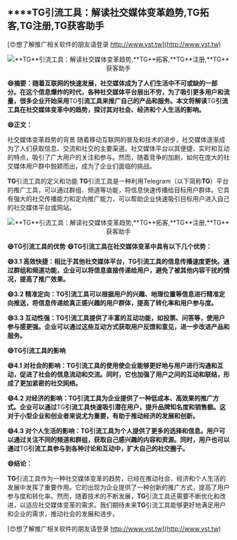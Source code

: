 ## ****TG**引流工具：解读社交媒体变革趋势,**TG**拓客,**TG**注册,**TG**获客助手**

[😍想了解推广相关软件的朋友请登录 http://www.vst.tw](http://www.vst.tw)

 <center><img src="https://vst.tw/MP4/tuiguang/png/5.png" alt="**TG**引流工具：解读社交媒体变革趋势,**TG**拓客,**TG**注册,**TG**获客助手"></center>

**😄摘要：随着互联网的快速发展，社交媒体成为了人们生活中不可或缺的一部分。在这个信息爆炸的时代，各种社交媒体平台层出不穷，为了吸引更多用户和流量，很多企业开始采用**TG**引流工具来推广自己的产品和服务。本文将解读**TG**引流工具在社交媒体变革中的趋势，探讨其对社会、经济和个人生活的影响。**

**😄正文：**

社交媒体变革趋势的背景
随着移动互联网的普及和技术的进步，社交媒体逐渐成为了人们获取信息、交流和社交的主要渠道。社交媒体平台以其便捷、实时和互动的特点，吸引了广大用户的关注和参与。然而，随着竞争的加剧，如何在庞大的社交媒体用户群中脱颖而出，成为了企业们面临的挑战。

**TG**引流工具的定义和功能
**TG**引流工具是一种利用Telegram（以下简称**TG**）平台的推广工具，可以通过群组、频道等功能，将信息快速传播给目标用户群体。它具有强大的社交传播能力和定向推广能力，可以帮助企业快速吸引目标用户进入自己的社交媒体平台或网站。

 <center><img src="https://vst.tw/MP4/tuiguang/png/2.png" alt="**TG**引流工具：解读社交媒体变革趋势,**TG**拓客,**TG**注册,**TG**获客助手"></center>

**😄**TG**引流工具的优势**
**😄**TG**引流工具在社交媒体变革中具有以下几个优势：**

**😄3.1 高效快捷：相比于其他社交媒体平台，**TG**引流工具的信息传播速度更快。通过群组和频道功能，企业可以将信息直接传递给用户，避免了被其他内容干扰的情况，提高了推广效果。**

**😄3.2 精准定向：**TG**引流工具可以根据用户的兴趣、地理位置等信息进行精准定向推送，将信息传递给真正感兴趣的用户群体，提高了转化率和用户参与度。**

**😄3.3 互动性强：**TG**引流工具提供了丰富的互动功能，如投票、问答等，使用户参与感更强。企业可以通过这些互动方式获取用户反馈和意见，进一步改进产品和服务。**

**😄**TG**引流工具的影响**

**😄4.1 对社会的影响：**TG**引流工具的使用使企业能够更好地与用户进行沟通和互动，促进了社会的信息流动和交流。同时，它也加强了用户之间的互动和联结，形成了更加紧密的社交网络。**

**😄4.2 对经济的影响：**TG**引流工具为企业提供了一种低成本、高效果的推广方式。企业可以通过**TG**引流工具快速吸引潜在用户，提升品牌知名度和销售额。这对于小型企业和创业者来说尤为重要，有助于推动经济的发展和创新。**

**😄4.3 对个人生活的影响：**TG**引流工具为个人提供了更多的选择和信息。用户可以通过关注不同的频道和群组，获取自己感兴趣的内容和资源。同时，用户也可以通过**TG**引流工具参与到各种讨论和互动中，扩大自己的社交圈子。**

**😄结论：**

**TG**引流工具作为一种社交媒体变革的趋势，已经在推动社会、经济和个人生活的发展中发挥了重要作用。它的出现为企业提供了一种创新的推广方式，提高了用户参与度和转化率。然而，随着技术的不断发展，**TG**引流工具还需要不断优化和改进，以适应社交媒体变革的需求。我们期待未来**TG**引流工具能够更好地满足用户和企业的需求，推动社会的发展和进步。

[😍想了解推广相关软件的朋友请登录 http://www.vst.tw](http://www.vst.tw)



